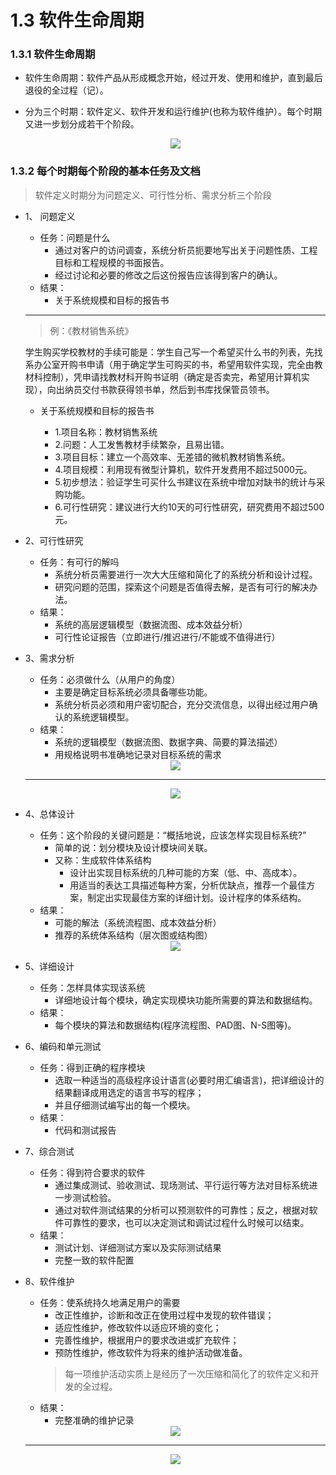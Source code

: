 # 1.3 软件生命周期

### 1.3.1 软件生命周期

* 软件生命周期：软件产品从形成概念开始，经过开发、使用和维护，直到最后退役的全过程（记）。
* 分为三个时期：软件定义、软件开发和运行维护(也称为软件维护）。每个时期又进一步划分成若干个阶段。

   <div align="center"><img src="./img/软件生命周期.png"/></div>

### 1.3.2 每个时期每个阶段的基本任务及文档

   >软件定义时期分为问题定义、可行性分析、需求分析三个阶段
   
* 1、 问题定义
    * 任务：问题是什么
      * 通过对客户的访问调查，系统分析员扼要地写出关于问题性质、工程目标和工程规模的书面报告。
      * 经过讨论和必要的修改之后这份报告应该得到客户的确认。
    * 结果：
        * 关于系统规模和目标的报告书 

    -------------------
    
    >例：《教材销售系统》
         
     学生购买学校教材的手续可能是：学生自己写一个希望买什么书的列表，先找系办公室开购书申请（用于确定学生可购买的书，希望用软件实现，完全由教材科控制），凭申请找教材科开购书证明（确定是否卖完，希望用计算机实现），向出纳员交付书款获得领书单，然后到书库找保管员领书。

    
    * 关于系统规模和目标的报告书
                    
       * 1.项目名称：教材销售系统
       * 2.问题：人工发售教材手续繁杂，且易出错。
       * 3.项目目标：建立一个高效率、无差错的微机教材销售系统。
       * 4.项目规模：利用现有微型计算机，软件开发费用不超过5000元。
       * 5.初步想法：验证学生可买什么书建议在系统中增加对缺书的统计与采购功能。
       * 6.可行性研究：建议进行大约10天的可行性研究，研究费用不超过500元。

* 2、可行性研究
    * 任务：有可行的解吗
      * 系统分析员需要进行一次大大压缩和简化了的系统分析和设计过程。
      * 研究问题的范围，探索这个问题是否值得去解，是否有可行的解决办法。
    * 结果：
      * 系统的高层逻辑模型（数据流图、成本效益分析）
      * 可行性论证报告（立即进行/推迟进行/不能或不值得进行）

* 3、需求分析
    * 任务：必须做什么（从用户的角度）
      * 主要是确定目标系统必须具备哪些功能。
      * 系统分析员必须和用户密切配合，充分交流信息，以得出经过用户确认的系统逻辑模型。
    * 结果：
      * 系统的逻辑模型（数据流图、数据字典、简要的算法描述）
      * 用规格说明书准确地记录对目标系统的需求

   <div align="center"><img src="./img/销售功能细化的数据流图.png"/></div>
   
   -----------
   
   <div align="center"><img src="./img/采购功能细化的数据流图.png"/></div>

* 4、总体设计
    * 任务：这个阶段的关键问题是：“概括地说，应该怎样实现目标系统?”
      * 简单的说：划分模块及设计模块间关联。
      * 又称：生成软件体系结构
        * 设计出实现目标系统的几种可能的方案（低、中、高成本）。
        * 用适当的表达工具描述每种方案，分析优缺点，推荐一个最佳方案，制定出实现最佳方案的详细计划。设计程序的体系结构。
    * 结果：
      * 可能的解法（系统流程图、成本效益分析）
      * 推荐的系统体系结构（层次图或结构图）

   <div align="center"><img src="./img/教材销售系统HIPO图.png"/></div>

* 5、详细设计
    * 任务：怎样具体实现该系统
      * 详细地设计每个模块，确定实现模块功能所需要的算法和数据结构。
    * 结果：
      * 每个模块的算法和数据结构(程序流程图、PAD图、N-S图等)。

* 6、编码和单元测试
    * 任务：得到正确的程序模块
      * 选取一种适当的高级程序设计语言(必要时用汇编语言)，把详细设计的结果翻译成用选定的语言书写的程序；
      * 并且仔细测试编写出的每一个模块。
    * 结果：
      * 代码和测试报告

* 7、综合测试
    * 任务：得到符合要求的软件
      * 通过集成测试、验收测试、现场测试、平行运行等方法对目标系统进一步测试检验。
      * 通过对软件测试结果的分析可以预测软件的可靠性；反之，根据对软件可靠性的要求，也可以决定测试和调试过程什么时候可以结束。
    * 结果：
      * 测试计划、详细测试方案以及实际测试结果
      * 完整一致的软件配置 

* 8、软件维护
    * 任务：使系统持久地满足用户的需要
      * 改正性维护，诊断和改正在使用过程中发现的软件错误；
      * 适应性维护，修改软件以适应环境的变化；
      * 完善性维护，根据用户的要求改进或扩充软件；
      * 预防性维护，修改软件为将来的维护活动做准备。
      >每一项维护活动实质上是经历了一次压缩和简化了的软件定义和开发的全过程。
    * 结果：
      * 完整准确的维护记录 

   <div align="center"><img src="./img/比例.png"/></div>
   
   -------------
   
   <div align="center"><img src="./img/图片1.jpg"/></div>































